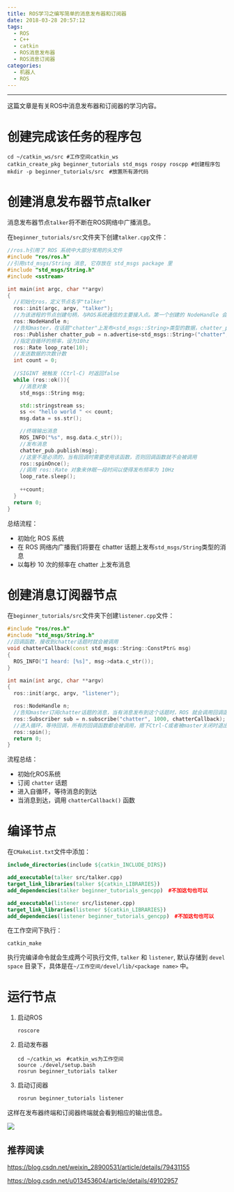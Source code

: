 ```yaml
---
title: ROS学习之编写简单的消息发布器和订阅器
date: 2018-03-28 20:57:12
tags: 
  - ROS 
  - C++
  - catkin
  - ROS消息发布器
  - ROS消息订阅器
categories: 
  - 机器人
  - ROS
---
```


-----

这篇文章是有关ROS中消息发布器和订阅器的学习内容。

<!--more--->

# 创建完成该任务的程序包

~~~shell
cd ~/catkin_ws/src #工作空间catkin_ws
catkin_create_pkg beginner_tutorials std_msgs rospy roscpp #创建程序包
mkdir -p beginner_tutorials/src　#放置所有源代码
~~~

<!--more--->

# 创建消息发布器节点talker

消息发布器节点`talker`将不断在ROS网络中广播消息。

在`beginner_tutorials/src`文件夹下创建`talker.cpp`文件：

~~~c++
//ros.h引用了 ROS 系统中大部分常用的头文件
#include "ros/ros.h"
//引用std_msgs/String 消息, 它存放在 std_msgs package 里
#include "std_msgs/String.h"
#include <sstream>

int main(int argc, char **argv)
{
  //初始化ros，定义节点名字"talker"
  ros::init(argc, argv, "talker");
  //为该进程的节点创建句柄，与ROS系统通信的主要接入点。第一个创建的 NodeHandle 会为节点进行初始化，最后一个销毁的 NodeHandle 则会释放该节点所占用的所有资源。 
  ros::NodeHandle n;
  //告知master，在话题"chatter"上发布<std_msgs::String>类型的数据，chatter_pub用于发布消息
  ros::Publisher chatter_pub = n.advertise<std_msgs::String>("chatter", 1000);
  //指定自循环的频率，设为10hz
  ros::Rate loop_rate(10);
  //发送数据的次数计数
  int count = 0;
  
  //SIGINT 被触发 (Ctrl-C) 时返回false
  while (ros::ok()){
    //消息对象
    std_msgs::String msg;

    std::stringstream ss;
    ss << "hello world " << count;
    msg.data = ss.str();

    //终端输出消息
    ROS_INFO("%s", msg.data.c_str());
    //发布消息
    chatter_pub.publish(msg);
    //这里不是必须的，当有回调时需要使用该函数，否则回调函数就不会被调用
    ros::spinOnce();
    //调用 ros::Rate 对象来休眠一段时间以使得发布频率为 10Hz
    loop_rate.sleep();
    
    ++count;
  }
  return 0;
}
~~~

总结流程：

- 初始化 ROS 系统 
- 在 ROS 网络内广播我们将要在 chatter 话题上发布`std_msgs/String`类型的消息 
- 以每秒 10 次的频率在 chatter 上发布消息 

# 创建消息订阅器节点

在`beginner_tutorials/src`文件夹下创建`listener.cpp`文件：

~~~c++
#include "ros/ros.h"
#include "std_msgs/String.h"
//回调函数，接收到chatter话题时就会被调用
void chatterCallback(const std_msgs::String::ConstPtr& msg)
{
  ROS_INFO("I heard: [%s]", msg->data.c_str());
}

int main(int argc, char **argv)
{
  ros::init(argc, argv, "listener");

  ros::NodeHandle n;
  //告知master订阅chatter话题的消息，当有消息发布到这个话题时，ROS 就会调用回调函数
  ros::Subscriber sub = n.subscribe("chatter", 1000, chatterCallback);
  //进入循环，等待回调，所有的回调函数都会被调用，摁下Ctrl-C或者被master关闭时退出
  ros::spin();
  return 0;
}
~~~

流程总结：

- 初始化ROS系统 
- 订阅 `chatter` 话题 
- 进入自循环，等待消息的到达 
- 当消息到达，调用 `chatterCallback()` 函数 

# 编译节点

在`CMakeList.txt`文件中添加：

~~~cmake
include_directories(include ${catkin_INCLUDE_DIRS})

add_executable(talker src/talker.cpp)
target_link_libraries(talker ${catkin_LIBRARIES})
add_dependencies(talker beginner_tutorials_gencpp)　#不加这句也可以

add_executable(listener src/listener.cpp)
target_link_libraries(listener ${catkin_LIBRARIES})
add_dependencies(listener beginner_tutorials_gencpp)　#不加这句也可以
~~~



在工作空间下执行：

~~~shell
catkin_make
~~~

执行完编译命令就会生成两个可执行文件, `talker` 和 `listener`, 默认存储到 `devel space` 目录下，具体是在`~/工作空间/devel/lib/<package name>` 中。

# 运行节点

1. 启动ROS

   ~~~shell
   roscore
   ~~~

2. 启动发布器

   ~~~shell
   cd ~/catkin_ws　#catkin_ws为工作空间
   source ./devel/setup.bash
   rosrun beginner_tutorials talker
   ~~~

3. 启动订阅器

   ~~~powershell
   rosrun beginner_tutorials listener
   ~~~

这样在发布器终端和订阅器终端就会看到相应的输出信息。

![](/home/eric/图片/ros消息发布与订阅.png)

## 推荐阅读

https://blog.csdn.net/weixin_28900531/article/details/79431155

https://blog.csdn.net/u013453604/article/details/49102957